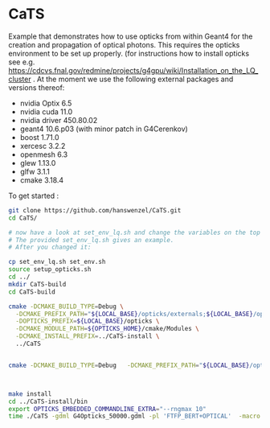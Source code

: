 # CaTS
Example that demonstrates how to use opticks from within Geant4 for the creation and propagation of optical photons. This requires the opticks environment to be set up properly. (for instructions how to install opticks see e.g. https://cdcvs.fnal.gov/redmine/projects/g4gpu/wiki/Installation_on_the_LQ_cluster . At the moment we use the following external packages and versions thereof:  

- nvidia Optix 6.5
- nvidia cuda 11.0
- nvidia driver 450.80.02
- geant4 10.6.p03  (with minor patch in G4Cerenkov)
- boost 1.71.0
- xercesc 3.2.2
- openmesh 6.3
- glew 1.13.0
- glfw 3.1.1
- cmake 3.18.4

To get started : 

```bash
git clone https://github.com/hanswenzel/CaTS.git
cd CaTS/

# now have a look at set_env_lq.sh and change the variables on the top to point to the opticks installation you want to use and change it accordingly.
# The provided set_env_lq.sh gives an example.
# After you changed it:

cp set_env_lq.sh set_env.sh
source setup_opticks.sh 
cd ../
mkdir CaTS-build
cd CaTS-build

cmake -DCMAKE_BUILD_TYPE=Debug \
  -DCMAKE_PREFIX_PATH="${LOCAL_BASE}/opticks/externals;${LOCAL_BASE}/opticks" \
  -DOPTICKS_PREFIX=${LOCAL_BASE}/opticks \
  -DCMAKE_MODULE_PATH=${OPTICKS_HOME}/cmake/Modules \
  -DCMAKE_INSTALL_PREFIX=../CaTS-install \
  ../CaTS


cmake -DCMAKE_BUILD_TYPE=Debug   -DCMAKE_PREFIX_PATH="${LOCAL_BASE}/opticks/externals;${LOCAL_BASE}/opticks"   -DOPTICKS_PREFIX=${LOCAL_BASE}/opticks   -DCMAKE_MODULE_PATH=${OPTICKS_HOME}/cmake/Modules   -DCMAKE_INSTALL_PREFIX=../CaTS-install   -DWITH_GEANT4_UIVIS=off  -DWITH_ROOT=off -DWITH_G4OPTICKS=off ../CaTS



make install
cd ../CaTS-install/bin
export OPTICKS_EMBEDDED_COMMANDLINE_EXTRA="--rngmax 10"
time ./CaTS -gdml G4Opticks_50000.gdml -pl 'FTFP_BERT+OPTICAL'  -macro muon_IO.mac
```
